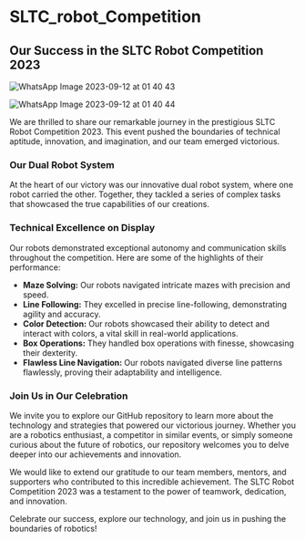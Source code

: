 # SLTC_robot_Competition
## Our Success in the SLTC Robot Competition 2023
![WhatsApp Image 2023-09-12 at 01 40 43](https://github.com/kaveeshwaragayanath/SLTC_robot_Competition/assets/125355380/004d7261-373d-4f51-9365-ef670736768b)

![WhatsApp Image 2023-09-12 at 01 40 44](https://github.com/kaveeshwaragayanath/SLTC_robot_Competition/assets/125355380/d4c9b455-cc09-425c-a139-bea7fd1641ff)


We are thrilled to share our remarkable journey in the prestigious SLTC Robot Competition 2023. This event pushed the boundaries of technical aptitude, innovation, and imagination, and our team emerged victorious.

### Our Dual Robot System

At the heart of our victory was our innovative dual robot system, where one robot carried the other. Together, they tackled a series of complex tasks that showcased the true capabilities of our creations.

### Technical Excellence on Display

Our robots demonstrated exceptional autonomy and communication skills throughout the competition. Here are some of the highlights of their performance:

- **Maze Solving:** Our robots navigated intricate mazes with precision and speed.
- **Line Following:** They excelled in precise line-following, demonstrating agility and accuracy.
- **Color Detection:** Our robots showcased their ability to detect and interact with colors, a vital skill in real-world applications.
- **Box Operations:** They handled box operations with finesse, showcasing their dexterity.
- **Flawless Line Navigation:** Our robots navigated diverse line patterns flawlessly, proving their adaptability and intelligence.

### Join Us in Our Celebration

We invite you to explore our GitHub repository to learn more about the technology and strategies that powered our victorious journey. Whether you are a robotics enthusiast, a competitor in similar events, or simply someone curious about the future of robotics, our repository welcomes you to delve deeper into our achievements and innovation.

We would like to extend our gratitude to our team members, mentors, and supporters who contributed to this incredible achievement. The SLTC Robot Competition 2023 was a testament to the power of teamwork, dedication, and innovation.

Celebrate our success, explore our technology, and join us in pushing the boundaries of robotics!


